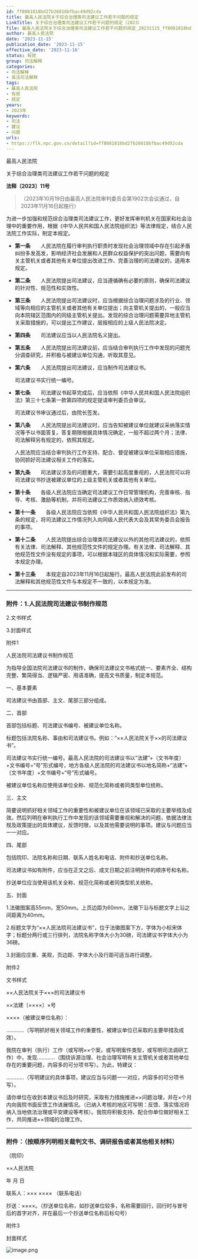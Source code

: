 ```yaml
---
id: ff8081818bd27b26018bfbac49d92cda
title: 最高人民法院关于综合治理类司法建议工作若干问题的规定
LinkTitle: 关于综合治理类司法建议工作若干问题的规定（2023）
file: 最高人民法院关于综合治理类司法建议工作若干问题的规定_20231115_ff8081818bd27b26018bfbac49d92cda.docx
author: 最高人民法院
date: '2023-11-15'
publication_date: '2023-11-15'
effective_date: '2023-11-16'
status: 有效
group: 司法解释
categories:
- 司法解释
- 高法司法解释
tags:
- 最高人民法院
- 有效
- 规定
years:
- 2023年
keywords:
- 司法
- 建议
- 问题
urls:
- https://flk.npc.gov.cn/detail?id=ff8081818bd27b26018bfbac49d92cda
---
```


最高人民法院

关于综合治理类司法建议工作若干问题的规定

**法释〔2023〕11号**

> （2023年10月19日由最高人民法院审判委员会第1902次会议通过，自2023年11月16日起施行）

为进一步加强和规范综合治理类司法建议工作，更好发挥审判机关在国家和社会治理中的重要作用，根据《中华人民共和国人民法院组织法》等法律规定，结合人民法院工作实际，制定本规定。

- **第一条**　　人民法院在履行审判执行职责时发现社会治理领域中存在引起矛盾纠纷多发高发，影响经济社会发展和人民群众权益保护的突出问题，需要向有关主管机关或者其他有关单位提出改进工作、完善治理的司法建议的，适用本规定。

- **第二条**　　人民法院提出司法建议，应当遵循确有必要的原则，确保司法建议的针对性、规范性和实效性。

- **第三条**　　人民法院提出司法建议时，应当根据综合治理问题涉及的行业、领域等向相应的主管机关或者其他有关单位提出；向主管机关提出的，一般应当向本院辖区范围内的同级主管机关提出。发现的综合治理问题需要异地主管机关采取措施的，可以提出工作建议，层报相应的上级人民法院决定。

- **第四条**　　司法建议应当以人民法院名义提出。

- **第五条**　　人民法院提出司法建议前，应当结合审判执行工作中发现的问题充分调查研究，并积极与被建议单位沟通，听取其意见。

- **第六条**　　人民法院提出司法建议，应当制作司法建议书。

  司法建议书实行统一编号。

- **第七条**　　司法建议书起草完成后，应当依照《中华人民共和国人民法院组织法》第三十七条第一款第四项的规定提请审判委员会审议。

  司法建议书审议通过后，由院长签发。

- **第八条**　　人民法院提出司法建议时，应当告知被建议单位就建议采纳落实情况等予以书面答复。答复期限根据具体情况确定，一般不超过两个月；法律、司法解释另有规定的，依照其规定。

  人民法院应当结合审判执行工作支持、配合、督促被建议单位采取相应措施，协同抓好司法建议相关工作的落实。

- **第九条**　　司法建议涉及的问题重大，需要引起高度重视的，人民法院可以将司法建议书抄送被建议单位的上级主管机关或者其他有关单位。

- **第十条**　　各级人民法院应当确定司法建议工作日常管理机构，完善审核、指导、考核、激励等机制，并将司法建议工作质效纳入绩效考核。

- **第十一条**　　各级人民法院应当依照《中华人民共和国人民法院组织法》第九条的规定，将司法建议工作情况列入向同级人民代表大会及其常务委员会报告的事项。

- **第十二条**　　人民法院提出综合治理类司法建议以外的其他司法建议的，依照有关法律、司法解释、其他规范性文件的规定办理。有关法律、司法解释、其他规范性文件没有规定的事项，可以根据本辖区的具体情况和实际需要，参照本规定办理。

- **第十三条**　　本规定自2023年11月16日起施行。最高人民法院此前发布的司法解释和其他规范性文件与本规定不一致的，以本规定为准。

---

### 附件：1.人民法院司法建议书制作规范

  2.文书样式

  3.封面样式

  附件1

  人民法院司法建议书制作规范

  为指导全国法院司法建议书的制作，确保司法建议文书格式统一、要素齐全、结构完整、繁简得当、逻辑严密、用语准确，提高文书质量，制定本规范。

  一、基本要素

  司法建议书由首部、主文、尾部三部分组成。

  二、首部

  首部包括标题、司法建议书编号、被建议单位名称。

  标题包括法院名称、事由和司法建议书。例如：“××人民法院关于××的司法建议书”。

  司法建议书实行统一编号。最高人民法院的司法建议书以“法建”+〔文书年度〕+文书编号+“号”形式编号，地方各级人民法院的司法建议书以地名简称+“法建”+〔文书年度〕+文书编号+“号”形式编号。

  被建议单位名称应使用该单位全称、规范化简称或者同类型单位统称。

  三、主文

  简要说明抓好相关领域工作的重要性和被建议单位在该领域已采取的主要举措及成效。然后列明在审判执行工作中发现的该领域需要重视和解决的问题，依据法律法规及政策提出的具体建议，反馈时限，以及其他需要说明的事项。建议与问题应当一一对应。

  四、尾部

  包括院印、法院名称和日期、联系人姓名和电话、附件和抄送单位名称。

  司法建议书如有附件，应当在正文之后、成文日期之前注明附件的顺序号和名称。

  抄送单位应当使用该机关全称、规范化简称或者同类型机关统称。

  五、封面

  1.法徽图案高55mm，宽50mm。上页边距为60mm，法徽下沿与标题文字上沿之间距离为40mm。

  2.标题文字为“××人民法院司法建议书”，位于法徽图案下方，字体为小标宋体字；标题分两行或三行排列，法院名称字体大小为30磅，司法建议书字体大小为36磅。

  3.封面应庄重、美观，页边距、字体大小及行距可适当进行调整。

  附件2

  文书样式

  ××人民法院关于×××的司法建议书

  ××法建〔××××〕×号

  ××××（被建议单位名称）：

  …………（写明抓好相关领域工作的重要性，被建议单位已采取的主要举措及成效）。

  我院在审判（执行）工作（或写明××个案，或写明案件类型，或写明司法调研工作）中，发现…………（围绕诉源治理、社会治理写明有关主管机关或者其他单位存在的重要问题，内容多的可分项书写）。为此，特建议：

  …………（写明建议的具体事项，建议应当与问题一一对应，内容多的可分项书写）。

  请你单位在收到本建议书后及时研究，采取有力措施推进××问题治理，并在×个月内向我院书面反馈工作进展情况。（已纳入考核的地区可写明：反馈、落实情况将纳入当地依法治理或平安建设等考核）。我院将积极支持、配合你单位做好相关工作，共同推进××领域的治理工作。

---

### 附件：（按顺序列明相关裁判文书、调研报告或者其他相关材料）

  （院印）

  ××人民法院

  年  月  日

  联系人：×××  ×××× （联系电话）

  抄送：××××。（抄送单位名称，如抄送单位较多，名称需要回行，回行时与冒号后的首字对齐，并在最后一个抄送单位名称后标句号）

  附件3

  封面样式

  ![image.png](../images/ff8081818bd27b26018bfbac49d92cda/image_01.png)
